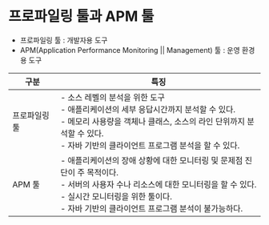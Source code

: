 # 프로파일링 툴과 APM 툴
* 프로파일링 툴 : 개발자용 도구
* APM(Application Performance Monitoring || Management) 툴 : 운영 환경용 도구

구분 | 특징
-----|-----
프로파일링 툴 | - 소스 레벨의 분석을 위한 도구<br/> - 애플리케이션의 세부 응답시간까지 분석할 수 있다.<br/> - 메모리 사용량을 객체나 클래스, 소스의 라인 단위까지 분석할 수 있다.<br/> - 자바 기반의 클라이언트 프로그램 분석을 할 수 있다.
APM 툴 | - 애플리케이션의 장애 상황에 대한 모니터링 및 문제점 진단이 주 목적이다.<br/> - 서버의 사용자 수나 리소스에 대한 모니터링을 할 수 있다.<br/> - 실시간 모니터링을 위한 툴이다.<br/> - 자바 기반의 클라이언트 프로그램 분석이 불가능하다.